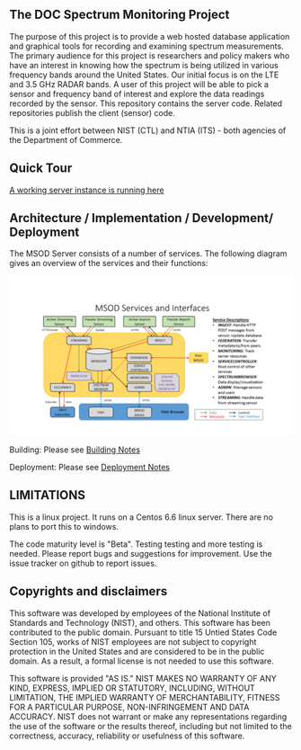 <h2> The DOC Spectrum Monitoring Project </h2>

The purpose of this project is to provide a web hosted database application and graphical tools
for recording and examining spectrum measurements.  The primary audience
for this project is researchers and policy makers who have an interest
in knowing how the spectrum is being utilized in various frequency bands
around the United States. Our initial focus is on the LTE and 3.5 GHz
RADAR bands.  A user of this project  will be able to pick a sensor and frequency
band of interest and explore the data readings recorded by the sensor. This repository contains
the server code. Related repositories publish the client (sensor) code.

This is a joint effort between NIST (CTL) and NTIA (ITS) - both agencies of the Department of Commerce.

<h2> Quick Tour </h2>

[A working server instance is running here](https://spectrum.nist.gov/spectrumbrowser)

<h2> Architecture / Implementation / Development/ Deployment </h2>

The MSOD Server consists of a number of services. The following diagram gives an overview of the
services and their functions:

![alt tag](documents/system-arch/msod-arch.png)


Building: Please see [Building Notes](devel/building/README.md)

Deployment: Please see [Deployment Notes](devel/deploy/README.md)

<h2> LIMITATIONS </h2>

This is a linux project. It runs on a Centos 6.6 linux server. There
are no plans to port this to windows.

The code maturity level is "Beta". Testing testing and more testing
is needed. Please report bugs and suggestions for improvement. Use the
issue tracker on github to report issues.

<h2>Copyrights and disclaimers </h2>

 
<p>This software was developed by employees of the National Institute of
Standards and Technology (NIST), and others. 
This software has been contributed to the public domain. 
Pursuant to title 15 Untied States Code Section 105, works of NIST
employees are not subject to copyright protection in the United States
and are considered to be in the public domain. 
As a result, a formal license is not needed to use this software.
 
<p>This software is provided "AS IS."  
NIST MAKES NO WARRANTY OF ANY KIND, EXPRESS, IMPLIED
OR STATUTORY, INCLUDING, WITHOUT LIMITATION, THE IMPLIED WARRANTY OF
MERCHANTABILITY, FITNESS FOR A PARTICULAR PURPOSE, NON-INFRINGEMENT
AND DATA ACCURACY.  NIST does not warrant or make any representations
regarding the use of the software or the results thereof, including but
not limited to the correctness, accuracy, reliability or usefulness of
this software.


